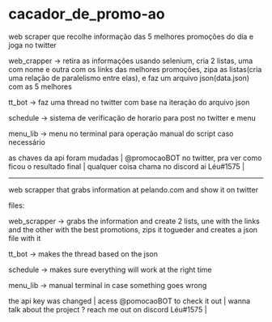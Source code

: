# cacador_de_promo-ao
web scraper que recolhe informação das 5 melhores promoções do dia e joga no twitter

web_crapper -> retira as informações usando selenium, cria 2 listas, uma com nome e outra com os links das melhores promoções, zipa as listas(cria uma relação de paralelismo entre elas), e faz um arquivo json(data.json) com as 5 melhores

tt_bot -> faz uma thread no twitter com base na iteração do arquivo json

schedule -> sistema de verificação de horario para post no twitter e menu

menu_lib -> menu no terminal para operação manual do script caso necessário

as chaves da api foram mudadas | 
@promocaoBOT no twitter, pra ver como ficou o resultado final | 
qualquer coisa chama no discord ai Léu#1575 | 

---------------------------------------------------------------------------------------------

web scrapper that grabs information at pelando.com and show it on twitter

files: 

  web_scrapper -> grabs the information and create 2 lists, une with the links and the other with the best promotions, zips it togueder and creates a json file with it
  
  tt_bot -> makes the thread based on the json
  
  schedule -> makes sure everything will work at the right time
 
  menu_lib -> manual terminal in case something goes wrong
  
  the api key was changed | 
  acess @pomocaoBOT to check it out | 
  wanna talk about the project ? reach me out on discord Léu#1575 | 
